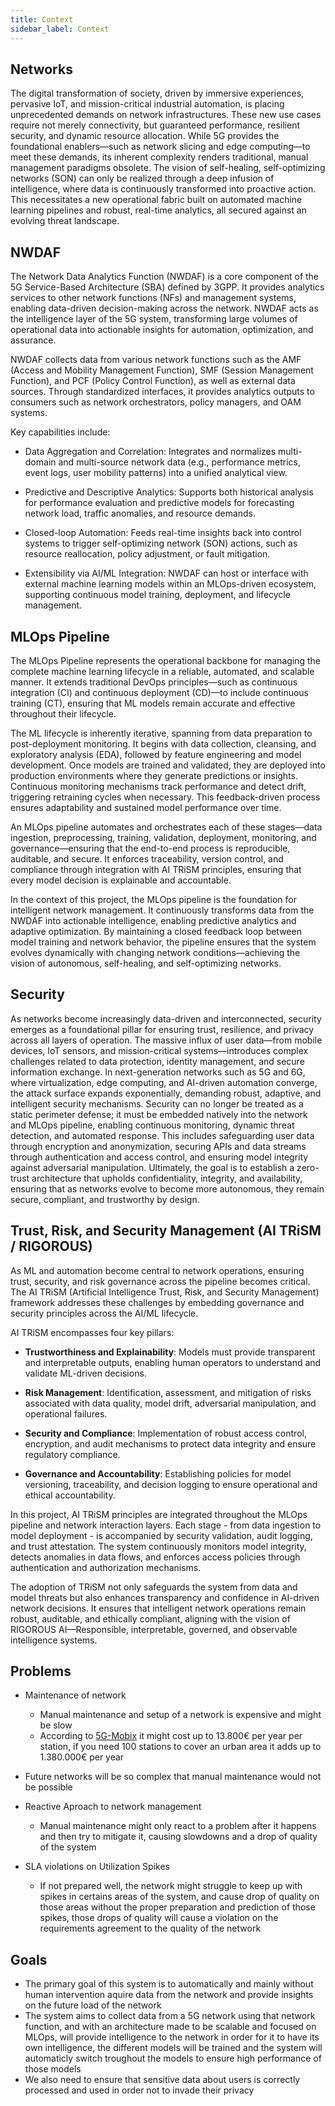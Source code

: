 ```yaml
---
title: Context
sidebar_label: Context
---
```

## Networks

The digital transformation of society, driven by immersive experiences, pervasive IoT, and mission-critical industrial automation, is placing unprecedented demands on network infrastructures. These new use cases require not merely connectivity, but guaranteed performance, resilient security, and dynamic resource allocation. While 5G provides the foundational enablers—such as network slicing and edge computing—to meet these demands, its inherent complexity renders traditional, manual management paradigms obsolete. The vision of self-healing, self-optimizing networks (SON) can only be realized through a deep infusion of intelligence, where data is continuously transformed into proactive action. This necessitates a new operational fabric built on automated machine learning pipelines and robust, real-time analytics, all secured against an evolving threat landscape.

## NWDAF

The Network Data Analytics Function (NWDAF) is a core component of the 5G Service-Based Architecture (SBA) defined by 3GPP. It provides analytics services to other network functions (NFs) and management systems, enabling data-driven decision-making across the network. NWDAF acts as the intelligence layer of the 5G system, transforming large volumes of operational data into actionable insights for automation, optimization, and assurance.

NWDAF collects data from various network functions such as the AMF (Access and Mobility Management Function), SMF (Session Management Function), and PCF (Policy Control Function), as well as external data sources. Through standardized interfaces, it provides analytics outputs to consumers such as network orchestrators, policy managers, and OAM systems.

Key capabilities include:

- Data Aggregation and Correlation: Integrates and normalizes multi-domain and multi-source network data (e.g., performance metrics, event logs, user mobility patterns) into a unified analytical view.

- Predictive and Descriptive Analytics: Supports both historical analysis for performance evaluation and predictive models for forecasting network load, traffic anomalies, and resource demands.

- Closed-loop Automation: Feeds real-time insights back into control systems to trigger self-optimizing network (SON) actions, such as resource reallocation, policy adjustment, or fault mitigation.

- Extensibility via AI/ML Integration: NWDAF can host or interface with external machine learning models within an MLOps-driven ecosystem, supporting continuous model training, deployment, and lifecycle management.


## MLOps Pipeline

The MLOps Pipeline represents the operational backbone for managing the complete machine learning lifecycle in a reliable, automated, and scalable manner. It extends traditional DevOps principles—such as continuous integration (CI) and continuous deployment (CD)—to include continuous training (CT), ensuring that ML models remain accurate and effective throughout their lifecycle.

The ML lifecycle is inherently iterative, spanning from data preparation to post-deployment monitoring. It begins with data collection, cleansing, and exploratory analysis (EDA), followed by feature engineering and model development. Once models are trained and validated, they are deployed into production environments where they generate predictions or insights. Continuous monitoring mechanisms track performance and detect drift, triggering retraining cycles when necessary. This feedback-driven process ensures adaptability and sustained model performance over time.

An MLOps pipeline automates and orchestrates each of these stages—data ingestion, preprocessing, training, validation, deployment, monitoring, and governance—ensuring that the end-to-end process is reproducible, auditable, and secure. It enforces traceability, version control, and compliance through integration with AI TRiSM principles, ensuring that every model decision is explainable and accountable.

In the context of this project, the MLOps pipeline is the foundation for intelligent network management. It continuously transforms data from the NWDAF into actionable intelligence, enabling predictive analytics and adaptive optimization. By maintaining a closed feedback loop between model training and network behavior, the pipeline ensures that the system evolves dynamically with changing network conditions—achieving the vision of autonomous, self-healing, and self-optimizing networks.

## Security

As networks become increasingly data-driven and interconnected, security emerges as a foundational pillar for ensuring trust, resilience, and privacy across all layers of operation. The massive influx of user data—from mobile devices, IoT sensors, and mission-critical systems—introduces complex challenges related to data protection, identity management, and secure information exchange. In next-generation networks such as 5G and 6G, where virtualization, edge computing, and AI-driven automation converge, the attack surface expands exponentially, demanding robust, adaptive, and intelligent security mechanisms. Security can no longer be treated as a static perimeter defense; it must be embedded natively into the network and MLOps pipeline, enabling continuous monitoring, dynamic threat detection, and automated response. This includes safeguarding user data through encryption and anonymization, securing APIs and data streams through authentication and access control, and ensuring model integrity against adversarial manipulation. Ultimately, the goal is to establish a zero-trust architecture that upholds confidentiality, integrity, and availability, ensuring that as networks evolve to become more autonomous, they remain secure, compliant, and trustworthy by design.

## Trust, Risk, and Security Management (AI TRiSM / RIGOROUS)

As ML and automation become central to network operations, ensuring trust, security, and risk governance across the pipeline becomes critical. The AI TRiSM (Artificial Intelligence Trust, Risk, and Security Management) framework addresses these challenges by embedding governance and security principles across the AI/ML lifecycle.

AI TRiSM encompasses four key pillars:

- **Trustworthiness and Explainability**: Models must provide transparent and interpretable outputs, enabling human operators to understand and validate ML-driven decisions.

- **Risk Management**: Identification, assessment, and mitigation of risks associated with data quality, model drift, adversarial manipulation, and operational failures.

- **Security and Compliance**: Implementation of robust access control, encryption, and audit mechanisms to protect data integrity and ensure regulatory compliance.

- **Governance and Accountability**: Establishing policies for model versioning, traceability, and decision logging to ensure operational and ethical accountability.

In this project, AI TRiSM principles are integrated throughout the MLOps pipeline and network interaction layers. Each stage - from data ingestion to model deployment - is accompanied by security validation, audit logging, and trust attestation. The system continuously monitors model integrity, detects anomalies in data flows, and enforces access policies through authentication and authorization mechanisms.

The adoption of TRiSM not only safeguards the system from data and model threats but also enhances transparency and confidence in AI-driven network decisions. It ensures that intelligent network operations remain robust, auditable, and ethically compliant, aligning with the vision of RIGOROUS AI—Responsible, interpretable, governed, and observable intelligence systems.

## Problems

- Maintenance of network
    - Manual maintenance and setup of a network is expensive and might be slow
    - According to [5G-Mobix](https://www.5g-mobix.com/assets/files/5G-MOBIX-D6.6-Final-report-on-the-business-models-for-cross-border-5G-deployment-enabling-CAM_v2.0.pdf) it might cost up to 13.800€ per year per station, if you need 100 stations to cover an urban area it adds up to 1.380.000€ per year
- Future networks will be so complex that manual maintenance would not be possible
- Reactive Aproach to network management
    - Manual maintenance might only react to a problem after it happens and then try to mitigate it, causing slowdowns and a drop of quality of the system

- SLA violations on Utilization Spikes
    - If not prepared well, the network might struggle to keep up with spikes in certains areas of the system, and cause drop of quality on those areas without the proper preparation and prediction of those spikes, those drops of quality will cause a violation on the requirements agreement to the quality of the network

## Goals

- The primary goal of this system is to automatically and mainly without human intervention aquire data from the network and provide insights on the future load of the network
- The system aims to collect data from a 5G network using that network function, and with an architecture made to be scalable and focused on MLOps, will provide intelligence to the network in order for it to have its own intelligence, the different models will be trained and the system will automaticly switch troughout the models to ensure high performance of those models
- We also need to ensure that sensitive data about users is correctly processed and used in order not to invade their privacy
